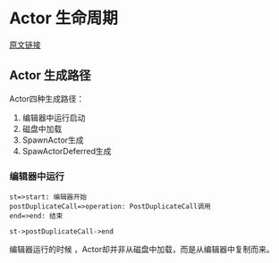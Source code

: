 # Actor 生命周期



[原文链接](http://api.unrealengine.com/CHN/Programming/UnrealArchitecture/Actors/ActorLifecycle/index.html)



## Actor 生成路径

Actor四种生成路径：

1. 编辑器中运行启动
2. 磁盘中加载
3. SpawnActor生成
4. SpawActorDeferred生成



### 编辑器中运行

```flow
st=>start: 编辑器开始 
postDuplicateCall=>operation: PostDuplicateCall调用
end=>end: 结束

st->postDuplicateCall->end
```

编辑器运行的时候 ，Actor却并非从磁盘中加载，而是从编辑器中复制而来。







